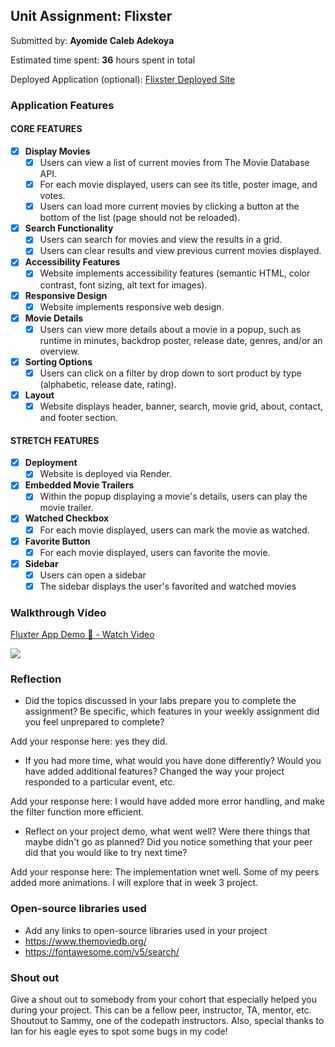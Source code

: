 ## Unit Assignment: Flixster

Submitted by: **Ayomide Caleb Adekoya**

Estimated time spent: **36** hours spent in total

Deployed Application (optional): [Flixster Deployed Site](https://flixster-starter-2a63.onrender.com)

### Application Features

#### CORE FEATURES


- [x] **Display Movies**
  - [x] Users can view a list of current movies from The Movie Database API.
  - [x] For each movie displayed, users can see its title, poster image, and votes.
  - [x] Users can load more current movies by clicking a button at the bottom of the list (page should not be reloaded).
- [x] **Search Functionality**
  - [x] Users can search for movies and view the results in a grid.
  - [x] Users can clear results and view previous current movies displayed.
- [x] **Accessibility Features**
  - [x] Website implements accessibility features (semantic HTML, color contrast, font sizing, alt text for images).
- [x] **Responsive Design**
  - [x] Website implements responsive web design.
- [x] **Movie Details**
  - [x] Users can view more details about a movie in a popup, such as runtime in minutes, backdrop poster, release date, genres, and/or an overview.
- [x] **Sorting Options**
  - [x] Users can click on a filter by drop down to sort product by type (alphabetic, release date, rating).
- [x] **Layout**
  - [x] Website displays header, banner, search, movie grid, about, contact, and footer section.

#### STRETCH FEATURES

- [x] **Deployment**
  - [x] Website is deployed via Render.
- [x] **Embedded Movie Trailers**
  - [x] Within the popup displaying a movie's details, users can play the movie trailer.
- [x] **Watched Checkbox**
  - [x] For each movie displayed, users can mark the movie as watched.
- [x] **Favorite Button**
  - [x] For each movie displayed, users can favorite the movie.
- [x] **Sidebar**
  - [x] Users can open a sidebar
  - [x] The sidebar displays the user's favorited and watched movies

### Walkthrough Video

<div>
    <a href="https://www.loom.com/share/019e60b9c73e4b8bb191e9e47610b539">
      <p>Fluxter App Demo 📱 - Watch Video</p>
    </a>
    <a href="https://www.loom.com/share/019e60b9c73e4b8bb191e9e47610b539">
      <img style="max-width:300px;" src="https://cdn.loom.com/sessions/thumbnails/019e60b9c73e4b8bb191e9e47610b539-with-play.gif">
    </a>
  </div>

### Reflection

* Did the topics discussed in your labs prepare you to complete the assignment? Be specific, which features in your weekly assignment did you feel unprepared to complete?

Add your response here: yes they did.

* If you had more time, what would you have done differently? Would you have added additional features? Changed the way your project responded to a particular event, etc.

Add your response here: I would have added more error handling, and make the filter function more efficient.

* Reflect on your project demo, what went well? Were there things that maybe didn't go as planned? Did you notice something that your peer did that you would like to try next time?

Add your response here: The implementation wnet well. Some of my peers added more animations. I will explore that in week 3 project.

### Open-source libraries used

- Add any links to open-source libraries used in your project
- https://www.themoviedb.org/
- https://fontawesome.com/v5/search/

### Shout out

Give a shout out to somebody from your cohort that especially helped you during your project. This can be a fellow peer, instructor, TA, mentor, etc.
Shoutout to Sammy, one of the codepath instructors. Also, special thanks to Ian for his eagle eyes to spot some bugs in my code!
